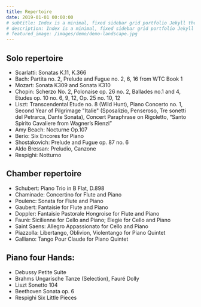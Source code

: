 ```yaml
---
title: Repertoire
date: 2019-01-01 00:00:00
# subtitle: Index is a minimal, fixed sidebar grid portfolio Jekyll theme. Perfect for designers, artists, photographers and developers to use for their portfolio website.
# description: Index is a minimal, fixed sidebar grid portfolio Jekyll theme.
# featured_image: /images/demo/demo-landscape.jpg
---
```


## Solo repertoire​
* Scarlatti: Sonatas K.11, K.366
* Bach: Partita no. 2, Prelude and Fugue no. 2, 6, 16 from WTC Book 1
* Mozart: Sonata K309 and Sonata K310
* Chopin: Scherzo No. 2, Polonaise op. 26 no. 2, Ballades no.1 and 4, Etudes op. 10 no. 6, 9, 12, Op. 25 no. 10, 12
* Liszt: Transcendental Etude no. 8 (Wild Hunt), Piano Concerto no. 1, Second Year of Pilgrimage "Italie" (Sposalizio, Penseroso, Tre sonetti del Petrarca, Dante Sonata), Concert Paraphrase on Rigoletto, “Santo Spirito Cavaliere from Wagner’s Rienzi”
* Amy Beach: Nocturne Op.107
* Berio: Six Encores for Piano
* Shostakovich: Prelude and Fugue op. 87 no. 6
* Aldo Bressan: Preludio, Canzone
* Respighi: Notturno

## Chamber repertoire
* Schubert: Piano Trio in B Flat, D.898
* Chaminade: Concertino for Flute and Piano
* Poulenc: Sonata for Flute and Piano
* Gaubert: Fantaisie for Flute and Piano
* Doppler: Fantaisie Pastorale Hongroise for Flute and Piano
* Fauré: Sicilienne for Cello and Piano; Elegie for Cello and Piano
* Saint Saens: Allegro Appassionato for Cello and Piano
* Piazzolla: Libertango, Oblivion, Violentango for Piano Quintet
* Galliano: Tango Pour Claude for Piano Quintet

## Piano four Hands:
* Debussy Petite Suite
* Brahms Ungarische Tanze (Selection), Fauré Dolly
* Liszt Sonetto 104
* Beethoven Sonata op. 6
* Respighi Six Little Pieces
